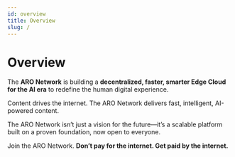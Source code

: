 ```yaml
---
id: overview
title: Overview
slug: /
---
```


# Overview

The **ARO Network** is building a **decentralized, faster, smarter Edge Cloud for the AI era** to redefine the human digital experience.

Content drives the internet. The ARO Network delivers fast, intelligent, AI-powered content.

The ARO Network isn’t just a vision for the future—it’s a scalable platform built on a proven foundation, now open to everyone.

Join the ARO Network. **Don’t pay for the internet. Get paid by the internet.**


